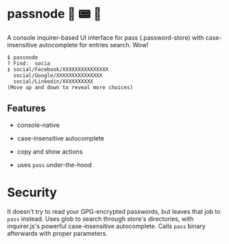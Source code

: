 # passnode 🤖 📟 🦖

A console inquirer-based UI interface for pass (.password-store) with case-insensitive autocomplete for entries search.
Wow!

```
$ passnode
? Find:  socia
❯ social/Facebook/XXXXXXXXXXXXXXX
  social/Google/XXXXXXXXXXXXXXX
  social/Linkedin/XXXXXXXXXX
(Move up and down to reveal more choices)
```

## Features

- console-native

- case-insensitive autocomplete

- copy and show actions

- uses `pass` under-the-hood

# Security

It doesn't try to read your GPG-encrypted passwords, but leaves that job to `pass` instead. Uses glob to search through store's directories, with inquirer.js's powerful case-insensitive autocomplete. Calls `pass` binary afterwards with proper parameters.
